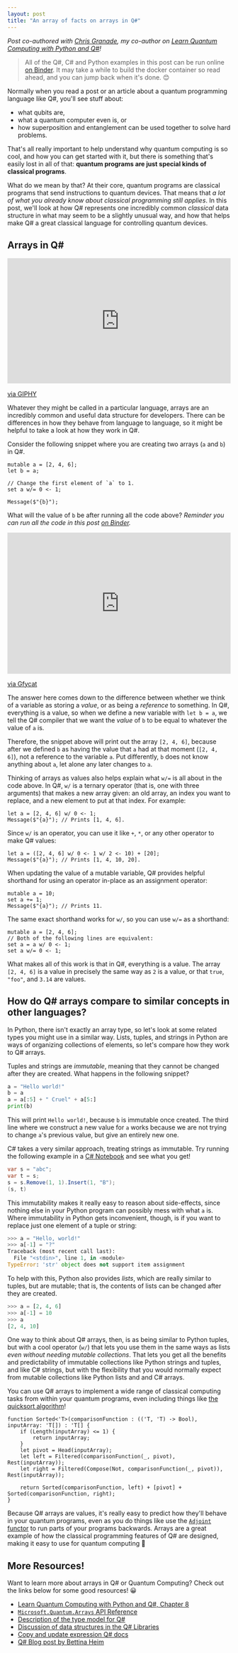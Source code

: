 ```yaml
---
layout: post
title: "An array of facts on arrays in Q#"
---
```


_Post co-authored with [Chris Granade](https://www.cgranade.com/), my co-author on [Learn Quantum Computing with Python and Q#](https://www.manning.com/books/learn-quantum-computing-with-python-and-q-sharp?a_aid=learn-qc-granade&a_bid=ee23f338)!_

> All of the Q#, C# and Python examples in this post can be run online [on Binder](https://mybinder.org/v2/gist/cgranade/09dabfe1cc2e650cd88d2cfc98185791/master). It may take a while to build the docker container so read ahead, and you can jump back when it's done. 😊

Normally when you read a post or an article about a quantum programming language like Q#, you'll see stuff about:

- what qubits are,
- what a quantum computer even is, or
- how superposition and entanglement can be used together to solve hard problems.

That's all really important to help understand why quantum computing is so cool, and how you can get started with it, but there is something that's easily lost in all of that: **quantum programs are just special kinds of classical programs**.

What do we mean by that?
At their core, quantum programs are classical programs that send instructions to quantum devices.
That means that _a lot of what you already know about classical programming still applies_.
In this post, we'll look at how Q# represents one incredibly common _classical_ data structure in what may seem to be a slightly unusual way, and how that helps make Q# a great classical language for controlling quantum devices.

## Arrays in Q# ##

<div style="width:100%;height:0;padding-bottom:56%;position:relative;"><iframe src="https://giphy.com/embed/QfGYYVrbay6kssMrYn" width="100%" height="100%" style="position:absolute" frameBorder="0" class="giphy-embed" allowFullScreen></iframe></div><p><a href="https://giphy.com/gifs/quintab-quinta-brunson-b-QfGYYVrbay6kssMrYn">via GIPHY</a></p>

Whatever they might be called in a particular language, arrays are an incredibly common and useful data structure for developers.
There can be differences in how they behave from language to language, so it might be helpful to take a look at how they work in Q#.

Consider the following snippet where you are creating two arrays (`a` and `b`) in Q#.

```Q#
mutable a = [2, 4, 6];
let b = a;

// Change the first element of `a` to 1.
set a w/= 0 <- 1;

Message($"{b}");
```

What will the value of `b` be after running all the code above?
_Reminder you can run all the code in this post [on Binder](https://mybinder.org/v2/gist/cgranade/09dabfe1cc2e650cd88d2cfc98185791/master)._

<div style='position:relative; padding-bottom:calc(54.40% + 44px)'><iframe src='https://gfycat.com/ifr/PrestigiousAggravatingEastsiberianlaika' frameborder='0' scrolling='no' width='100%' height='100%' style='position:absolute;top:0;left:0;' allowfullscreen></iframe></div><p> <a href="https://gfycat.com/prestigiousaggravatingeastsiberianlaika">via Gfycat</a></p>

The answer here comes down to the difference between whether we think of a variable as storing a _value_, or as being a _reference_ to something.
In Q#, everything is a value, so when we define a new variable with `let b = a`, we tell the Q# compiler that we want the _value_ of `b` to be equal to whatever the value of `a` is.

Therefore, the snippet above will print out the array `[2, 4, 6]`, because after we defined `b` as having the value that `a` had at that moment (`[2, 4, 6]`), not a reference to the variable `a`.
Put differently, `b` does not know anything about `a`, let alone any later changes to `a`.

Thinking of arrays as values also helps explain what `w/=` is all about in the code above.
In Q#, `w/` is a ternary operator (that is, one with three arguments) that makes a new array given: an old array, an index you want to replace, and a new element to put at that index.
For example:

```Q#
let a = [2, 4, 6] w/ 0 <- 1;
Message($"{a}"); // Prints [1, 4, 6].
```

Since `w/` is an operator, you can use it like `+`, `*`, or any other operator to make Q# values:

```Q#
let a = ([2, 4, 6] w/ 0 <- 1 w/ 2 <- 10) + [20];
Message($"{a}"); // Prints [1, 4, 10, 20].
```

When updating the value of a mutable variable, Q# provides helpful shorthand for using an operator in-place as an assignment operator:

```Q#
mutable a = 10;
set a += 1;
Message($"{a}"); // Prints 11.
```

The same exact shorthand works for `w/`, so you can use `w/=` as a shorthand:

```Q#
mutable a = [2, 4, 6];
// Both of the following lines are equivalent:
set a = a w/ 0 <- 1;
set a w/= 0 <- 1;
```

What makes all of this work is that in Q#, everything is a value.
The array `[2, 4, 6]` is a value in precisely the same way as `2` is a value, or that `true`, `"foo"`, and `3.14` are values.
<!-- A good thing to remember in Q# is that all variables are _value types_.
That means that you cannot use references to values, everything itself is a value.  -->

## How do Q# arrays compare to similar concepts in other languages?

In Python, there isn't exactly an array type, so let's look at some related types you might use in a similar way.
Lists, tuples, and strings in Python are ways of organizing collections of elements, so let's compare how they work to Q# arrays.

Tuples and strings are _immutable_, meaning that they cannot be changed after they are created.
What happens in the following snippet?

```python
a = "Hello world!"
b = a
a = a[:5] + " Cruel" + a[5:]
print(b)
```

This will print `Hello world!`, because `b` is immutable once created.
The third line where we construct a new value for `a` works because we are not trying to change `a`'s previous value, but give an entirely new one.

C# takes a very similar approach, treating strings as immutable.
Try running the following example in a [C# Notebook]() and see what you get!

```C#
var s = "abc";
var t = s;
s = s.Remove(1, 1).Insert(1, "B");
(s, t)
```

This immutability makes it really easy to reason about side-effects, since nothing else in your Python program can possibly mess with what `a` is.
Where immutability in Python gets inconvenient, though, is if you want to replace just one element of a tuple or string:

```python
>>> a = "Hello, world!"
>>> a[-1] = "?"
Traceback (most recent call last):
  File "<stdin>", line 1, in <module>
TypeError: 'str' object does not support item assignment
```

To help with this, Python also provides _lists_, which are really similar to tuples, but are mutable; that is, the contents of lists can be changed after they are created.

```python
>>> a = [2, 4, 6]
>>> a[-1] = 10
>>> a
[2, 4, 10]
```

One way to think about Q# arrays, then, is as being similar to Python tuples, but with a cool operator (`w/`) that lets you use them in the same ways as lists _even without needing mutable collections_.
That lets you get all the benefits and predictability of immutable collections like Python strings and tuples, and like C# strings, but with the flexibility that you would normally expect from mutable collections like Python lists and and C# arrays.

You can use Q# arrays to implement a wide range of classical computing tasks from within your quantum programs, even including things like [the quicksort algorithm](https://en.wikipedia.org/wiki/Quicksort#Algorithm)!

```Q#
function Sorted<'T>(comparisonFunction : (('T, 'T) -> Bool), inputArray: 'T[]) : 'T[] {
    if (Length(inputArray) <= 1) {
        return inputArray;
    }
    let pivot = Head(inputArray);
    let left = Filtered(comparisonFunction(_, pivot), Rest(inputArray));
    let right = Filtered(Compose(Not, comparisonFunction(_, pivot)), Rest(inputArray));

    return Sorted(comparisonFunction, left) + [pivot] + Sorted(comparisonFunction, right);
}
```

Because Q# arrays are values, it's really easy to predict how they'll behave in your quantum programs, even as you do things like use the [`Adjoint` functor](https://docs.microsoft.com/quantum/language/type-model#adjoint) to run parts of your programs backwards.
Arrays are a great example of how the classical programming features of Q# are designed, making it easy to use for quantum computing 💖

## More Resources!

Want to learn more about arrays in Q# or Quantum Computing?
Check out the links below for some good resources! 😀

- [Learn Quantum Computing with Python and Q#, Chapter 8](https://www.manning.com/books/learn-quantum-computing-with-python-and-q-sharp?a_aid=learn-qc-granade&a_bid=ee23f338)
- [`Microsoft.Quantum.Arrays` API Reference](https://docs.microsoft.com/qsharp/api/qsharp/microsoft.quantum.arrays)
- [Description of the type model for Q#](https://docs.microsoft.com/quantum/language/type-model#array-types)
- [Discussion of data structures in the Q# Libraries](https://docs.microsoft.com/quantum/libraries/standard/data-structures)
- [Copy and update expression Q# docs](https://docs.microsoft.com/quantum/language/expressions#copy-and-update-expressions)
- [Q# Blog post by Bettina Heim](https://devblogs.microsoft.com/qsharp/qsharp-06-language-features-and-more/)